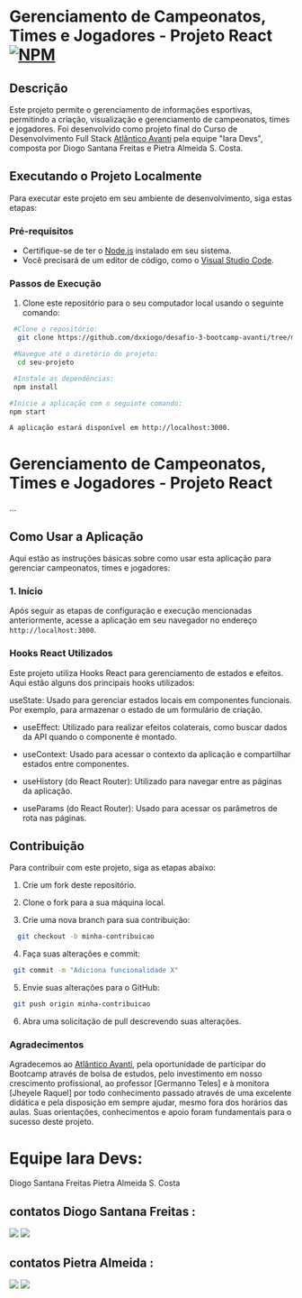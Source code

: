 # Gerenciamento de Campeonatos, Times e Jogadores - Projeto React [![NPM](https://img.shields.io/npm/l/react)](https://github.com/dxxiogo/desafio-3-bootcamp-avanti/blob/main/LICENSE)

## Descrição

Este projeto permite o gerenciamento de informações esportivas, permitindo a criação, visualização e gerenciamento de campeonatos, times e jogadores. Foi desenvolvido como projeto final do Curso de Desenvolvimento Full Stack [Atlântico Avanti](https://edu.atlanticoavanti.com.br/portal/home/ "Site do Atlântico Avanti") pela equipe "Iara Devs", composta por Diogo Santana Freitas e Pietra Almeida S. Costa.

## Executando o Projeto Localmente

Para executar este projeto em seu ambiente de desenvolvimento, siga estas etapas:

### Pré-requisitos

- Certifique-se de ter o [Node.js](https://nodejs.org/) instalado em seu sistema.
- Você precisará de um editor de código, como o [Visual Studio Code](https://code.visualstudio.com/).

### Passos de Execução

1. Clone este repositório para o seu computador local usando o seguinte comando:

```bash
 #Clone o repositório:
  git clone https://github.com/dxxiogo/desafio-3-bootcamp-avanti/tree/main

 #Navegue até o diretório do projeto:
  cd seu-projeto

 #Instale as dependências:
 npm install

#Inicie a aplicação com o seguinte comando:
npm start

A aplicação estará disponível em http://localhost:3000.
```
# Gerenciamento de Campeonatos, Times e Jogadores - Projeto React

...

## Como Usar a Aplicação

Aqui estão as instruções básicas sobre como usar esta aplicação para gerenciar campeonatos, times e jogadores:

### 1. Início

Após seguir as etapas de configuração e execução mencionadas anteriormente, acesse a aplicação em seu navegador no endereço `http://localhost:3000`.

### Hooks React Utilizados
Este projeto utiliza Hooks React para gerenciamento de estados e efeitos. Aqui estão alguns dos principais hooks utilizados:

useState: Usado para gerenciar estados locais em componentes funcionais. Por exemplo, para armazenar o estado de um formulário de criação.

- useEffect: Utilizado para realizar efeitos colaterais, como buscar dados da API quando o componente é montado.

- useContext: Usado para acessar o contexto da aplicação e compartilhar estados entre componentes.

- useHistory (do React Router): Utilizado para navegar entre as páginas da aplicação.

- useParams (do React Router): Usado para acessar os parâmetros de rota nas páginas.

## Contribuição 
Para contribuir com este projeto, siga as etapas abaixo:

1. Crie um fork deste repositório.

2. Clone o fork para a sua máquina local.

3. Crie uma nova branch para sua contribuição:
```bash
  git checkout -b minha-contribuicao
```
4. Faça suas alterações e commit:
```bash
 git commit -m "Adiciona funcionalidade X"
```
5. Envie suas alterações para o GitHub:
```bash
 git push origin minha-contribuicao
```
6. Abra uma solicitação de pull descrevendo suas alterações.

### Agradecimentos
Agradecemos ao  [Atlântico Avanti](https://edu.atlanticoavanti.com.br/portal/home/ "Site do Atlântico Avanti"), pela oportunidade de participar do Bootcamp através de bolsa de estudos, pelo investimento em nosso crescimento profissional, ao professor [Germanno Teles] e à monitora [Jheyele Raquel] por todo conhecimento passado através de uma excelente didática e pela disposição em sempre ajudar, mesmo fora dos horários das aulas. Suas orientações, conhecimentos e apoio foram fundamentais para o sucesso deste projeto. 


# Equipe Iara Devs: 
Diogo Santana Freitas 
Pietra Almeida S. Costa

## contatos Diogo Santana Freitas :
<div> 
    <a href = "mailto:diogosantanafreitasuna@gmail.com"><img loading="lazy" src="https://img.shields.io/badge/Gmail-D14836?style=for-the-badge&logo=gmail&logoColor=white" target="_blank"></a>
    <a href="https://br.linkedin.com/in/diogo-santana-freitas-78852321b" target="_blank"><img loading="lazy" src="https://img.shields.io/badge/-LinkedIn-%230077B5?style=for-the-badge&logo=linkedin&logoColor=white" target="_blank"></a>   
</div>

## contatos Pietra Almeida :
<div> 
    <a href = "mailto:costapietra@gmail.com"><img loading="lazy" src="https://img.shields.io/badge/Gmail-D14836?style=for-the-badge&logo=gmail&logoColor=white" target="_blank"></a>
    <a href="https://www.linkedin.com/in/almeidapietra" target="_blank"><img loading="lazy" src="https://img.shields.io/badge/-LinkedIn-%230077B5?style=for-the-badge&logo=linkedin&logoColor=white" target="_blank"></a>   
</div>
